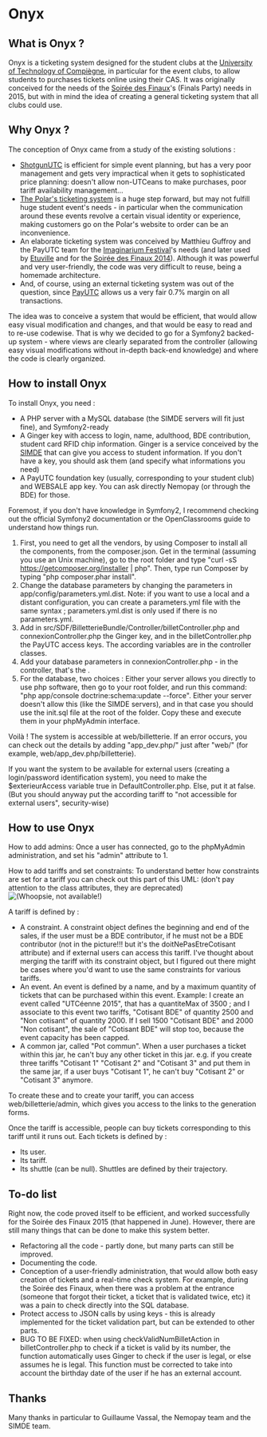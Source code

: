 Onyx
==========

What is Onyx ?
----------

Onyx is a ticketing system designed for the student clubs at the [University of Technology of Compiègne](http://www.utc.fr), in particular for the event clubs, to allow students to purchases tickets online using their CAS. It was originally conceived for the needs of the [Soirée des Finaux](http://assos.utc.fr/soireedesfinaux)'s (Finals Party) needs in 2015, but with in mind the idea of creating a general ticketing system that all clubs could use.

Why Onyx ?
----------

The conception of Onyx came from a study of the existing solutions :
* [ShotgunUTC](http://assos.utc.fr/shotgun/) is efficient for simple event planning, but has a very poor management and gets very impractical when it gets to sophisticated price planning: doesn't allow non-UTCeans to make purchases, poor tariff availability management...
* [The Polar's ticketing system](http://assos.utc.fr/polar/) is a huge step forward, but may not fulfill huge student event's needs - in particular when the communication around these events revolve a certain visual identity or experience, making customers go on the Polar's website to order can be an inconvenience.
* An elaborate ticketing system was conceived by Matthieu Guffroy and the PayUTC team for the [Imaginarium Festival](http://www.imaginariumfestival.com)'s needs (and later used by [Etuville](http://assos.utc.fr/etuville) and for the [Soirée des Finaux 2014](http://assos.utc.fr/soireedesfinaux)). Although it was powerful and very user-friendly, the code was very difficult to reuse, being a homemade architecture.
* And, of course, using an external ticketing system was out of the question, since [PayUTC](http://assos.utc.fr/payutc) allows us a very fair 0.7% margin on all transactions.

The idea was to conceive a system that would be efficient, that would allow easy visual modification and changes, and that would be easy to read and to re-use codewise.
That is why we decided to go for a Symfony2 backed-up system - where views are clearly separated from the controller (allowing easy visual modifications without in-depth back-end knowledge) and where the code is clearly organized.

How to install Onyx
----------

To install Onyx, you need :
* A PHP server with a MySQL database (the SIMDE servers will fit just fine), and Symfony2-ready
* A Ginger key with access to login, name, adulthood, BDE contribution, student card RFID chip information. Ginger is a service conceived by the [SIMDE](http://assos.utc.fr/simde) that can give you access to student information. If you don't have a key, you should ask them (and specify what informations you need)
* A PayUTC foundation key (usually, corresponding to your student club) and WEBSALE app key. You can ask directly Nemopay (or through the BDE) for those.

Foremost, if you don't have knowledge in Symfony2, I recommend checking out the official Symfony2 documentation or the OpenClassrooms guide to understand how things run.

1. First, you need to get all the vendors, by using Composer to install all the components, from the composer.json.
Get in the terminal (assuming you use an Unix machine), go to the root folder and type "curl -sS https://getcomposer.org/installer | php". Then, type run Composer by typing "php composer.phar install".
2. Change the database parameters by changing the parameters in app/config/parameters.yml.dist. Note: if you want to use a local and a distant configuration, you can create a parameters.yml file with the same syntax ; parameters.yml.dist is only used if there is no parameters.yml.
3. Add in src/SDF/BilletterieBundle/Controller/billetController.php and connexionController.php the Ginger key, and in the billetController.php the PayUTC access keys. The according variables are in the controller classes.
4. Add your database parameters in connexionController.php - in the controller, that's the .
5. For the database, two choices : Either your server allows you directly to use php software, then go to your root folder, and run this command: "php app/console doctrine:schema:update --force". Either your server doesn't allow this (like the SIMDE servers), and in that case you should use the init.sql file at the root of the folder. Copy these and execute them in your phpMyAdmin interface.

Voilà ! The system is accessible at web/billetterie. If an error occurs, you can check out the details by adding "app_dev.php/" just after "web/" (for example, web/app_dev.php/billetterie).

If you want the system to be available for external users (creating a login/password identification system), you need to make the $exterieurAccess variable true in DefaultController.php. Else, put it at false. (But you should anyway put the according tariff to "not accessible for external users", security-wise)

How to use Onyx
----------

How to add admins: Once a user has connected, go to the phpMyAdmin administration, and set his "admin" attribute to 1.

How to add tariffs and set constraints:
To understand better how constraints are set for a tariff you can check out this part of this UML: (don't pay attention to the class attributes, they are deprecated)
![(Whoopsie, not available!)](http://www.pixenli.com/images/1437/1437080138086693600.png)

A tariff is defined by :
* A constraint. A constraint object defines the beginning and end of the sales, if the user must be a BDE contributor, if he must not be a BDE contributor (not in the picture!!! but it's the doitNePasEtreCotisant attribute) and if external users can access this tariff. I've thought about merging the tariff with its constraint object, but I figured out there might be cases where you'd want to use the same constraints for various tariffs.
* An event. An event is defined by a name, and by a maximum quantity of tickets that can be purchased within this event. Example: I create an event called "UTCéenne 2015", that has a quantiteMax of 3500 ; and I associate to this event two tariffs, "Cotisant BDE" of quantity 2500 and "Non cotisant" of quantity 2000. If I sell 1500 "Cotisant BDE" and 2000 "Non cotisant", the sale of "Cotisant BDE" will stop too, because the event capacity has been capped.
* A common jar, called "Pot commun". When a user purchases a ticket within this jar, he can't buy any other ticket in this jar. e.g. if you create three tariffs "Cotisant 1" "Cotisant 2" and "Cotisant 3" and put them in the same jar, if a user buys "Cotisant 1", he can't buy "Cotisant 2" or "Cotisant 3" anymore.

To create these and to create your tariff, you can access web/billetterie/admin, which gives you access to the links to the generation forms.

Once the tariff is accessible, people can buy tickets corresponding to this tariff until it runs out. Each tickets is defined by :
* Its user.
* Its tariff.
* Its shuttle (can be null). Shuttles are defined by their trajectory.

To-do list
----------

Right now, the code proved itself to be efficient, and worked successfully for the Soirée des Finaux 2015 (that happened in June). However, there are still many things that can be done to make this system better.
* Refactoring all the code - partly done, but many parts can still be improved.
* Documenting the code.
* Conception of a user-friendly administration, that would allow both easy creation of tickets and a real-time check system. For example, during the Soirée des Finaux, when there was a problem at the entrance (someone that forgot their ticket, a ticket that is validated twice, etc) it was a pain to check directly into the SQL database.
* Protect access to JSON calls by using keys - this is already implemented for the ticket validation part, but can be extended to other parts.
* BUG TO BE FIXED: when using checkValidNumBilletAction in billetController.php to check if a ticket is valid by its number, the function automatically uses Ginger to check if the user is legal, or else assumes he is legal. This function must be corrected to take into account the birthday date of the user if he has an external account.

Thanks
----------

Many thanks in particular to Guillaume Vassal, the Nemopay team and the SIMDE team.